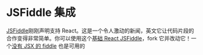 # JSFiddle 集成

[JSFiddle](https://jsfiddle.net/)刚刚声明支持 React。这是一个令人激动的新闻，英文它让代码片段的合作变得非常简单。你可以使用这个[基础 React JSFiddle](http://jsfiddle.net/vjeux/kb3gN/)，fork 它并改动它！一个[没有 JSX 的 fiddle](http://jsfiddle.net/vjeux/VkebS/) 也是可用的
